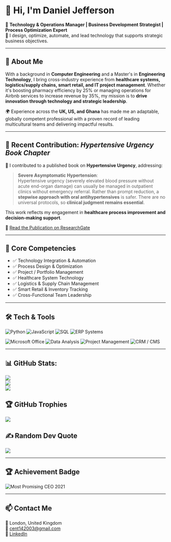 # 👋 Hi, I'm Daniel Jefferson

🚀 **Technology & Operations Manager | Business Development Strategist | Process Optimization Expert**  
🎯 I design, optimize, automate, and lead technology that supports strategic business objectives.

---

## 🧠 About Me

With a background in **Computer Engineering** and a Master's in **Engineering Technology**, I bring cross-industry experience from **healthcare systems, logistics/supply chains, smart retail, and IT project management**. Whether it's boosting pharmacy efficiency by 25% or managing operations for Airbnb services to increase revenue by 35%, my mission is to **drive innovation through technology and strategic leadership**.

🌍 Experience across the **UK, US, and Ghana** has made me an adaptable, globally competent professional with a proven record of leading multicultural teams and delivering impactful results.

---

## 🔬 Recent Contribution: *Hypertensive Urgency Book Chapter*

📖 I contributed to a published book on **Hypertensive Urgency**, addressing:

> **Severe Asymptomatic Hypertension**:  
> Hypertensive urgency (severely elevated blood pressure without acute end-organ damage) can usually be managed in outpatient clinics without emergency referral. Rather than prompt reduction, a **stepwise approach with oral antihypertensives** is safer. There are no universal protocols, so **clinical judgment remains essential**.

This work reflects my engagement in **healthcare process improvement and decision-making support**.

🔗 [Read the Publication on ResearchGate](https://www.researchgate.net/publication/349992441_Hypertensive_Urgency)

---

## 💼 Core Competencies

- ✅ Technology Integration & Automation  
- ✅ Process Design & Optimization  
- ✅ Project / Portfolio Management  
- ✅ Healthcare System Technology  
- ✅ Logistics & Supply Chain Management  
- ✅ Smart Retail & Inventory Tracking  
- ✅ Cross-Functional Team Leadership  

---

## 🛠 Tech & Tools

![Python](https://img.shields.io/badge/Python-3776AB?style=for-the-badge&logo=python&logoColor=white)
![JavaScript](https://img.shields.io/badge/JavaScript-F7DF1E?style=for-the-badge&logo=javascript&logoColor=black)
![SQL](https://img.shields.io/badge/SQL-4479A1?style=for-the-badge&logo=mysql&logoColor=white)
![ERP Systems](https://img.shields.io/badge/ERP%20Systems-4B0082?style=for-the-badge&logo=powerbi&logoColor=white)

![Microsoft Office](https://img.shields.io/badge/Microsoft%20Office-D83B01?style=for-the-badge&logo=microsoftoffice&logoColor=white)
![Data Analysis](https://img.shields.io/badge/Data%20Analysis-007ACC?style=for-the-badge&logo=tableau&logoColor=white)
![Project Management](https://img.shields.io/badge/Project%20Management-009688?style=for-the-badge&logo=trello&logoColor=white)
![CRM / CMS](https://img.shields.io/badge/CRM%20%2F%20CMS-00A4CC?style=for-the-badge&logo=hubspot&logoColor=white)

---

## 📊 GitHub Stats:
![](https://github-readme-stats.vercel.app/api?username=cent142003&theme=tokyonight&hide_border=false&include_all_commits=true&count_private=true)<br/>
![](https://nirzak-streak-stats.vercel.app/?user=cent142003&theme=tokyonight&hide_border=false)<br/>
![](https://github-readme-stats.vercel.app/api/top-langs/?username=cent142003&theme=tokyonight&hide_border=false&include_all_commits=true&count_private=true&layout=compact)

## 🏆 GitHub Trophies
![](https://github-profile-trophy.vercel.app/?username=cent142003&theme=tokyonight&no-frame=false&no-bg=false&margin-w=4)

## ✍️ Random Dev Quote
![](https://quotes-github-readme.vercel.app/api?type=horizontal&theme=tokyonight)

---

## 🏆 Achievement Badge

![Most Promising CEO 2021](https://img.shields.io/badge/Award-Most%20Promising%20CEO%202021-blueviolet?style=for-the-badge&logo=github)

---

## 📫 Contact Me

📍 London, United Kingdom  
📧 [cent142003@gmail.com](mailto:cent142003@gmail.com)  
🔗 [LinkedIn](https://uk.linkedin.com/in/daniel22jefferson)
